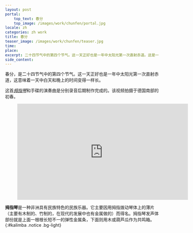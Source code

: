```yaml
---
layout: post
portal:
    top_text: 春分
    top_image: /images/work/chunfen/portal.jpg
locale: zh
categories: zh work
title: 春分
teaser_image: /images/work/chunfen/teaser.jpg
time:
place:
excerpt: 二十四节气中的第四个节气。这一天正好也是一年中太阳光第一次直射赤道。这是一首拇指琴和手碟的演奏曲。
side_content:
---
```


春分，是二十四节气中的第四个节气。这一天正好也是一年中太阳光第一次直射赤道，这意味着一天中白天和晚上的时间变得一样长。

这首[*拇指琴*](#kalimba)和手碟的演奏曲是分别录音后期制作完成的。该视频拍摄于德国南部的初春。

<figure class="video-container">
    <iframe width="560" height="315" src="https://www.youtube.com/embed/ZBBugEpyQaU" frameborder="0" allow="accelerometer; autoplay; encrypted-media; gyroscope; picture-in-picture" allowfullscreen></iframe>
</figure>

<i class="icon-note icon-inline"></i><b>拇指琴</b>是一种非洲具有民族特色的民族乐器。它主要因用拇指拨动琴体上的薄片（主要有木制的、竹制的，在现代的发展中也有金属做的）而得名。拇指琴发声体部份就是上面一根根长短不一的弹性金属条，下面则用木或葫芦瓜作为共鸣箱。
{:#kalimba .notice .bg-light}
